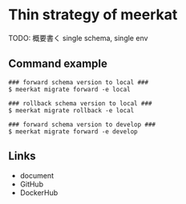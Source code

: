 # Thin strategy of meerkat

TODO: 概要書く
single schema, single env

## Command example

```
### forward schema version to local ###
$ meerkat migrate forward -e local

### rollback schema version to local ###
$ meerkat migrate rollback -e local

### forward schema version to develop ###
$ meerkat migrate forward -e develop
```

## Links

- document
- GitHub
- DockerHub
